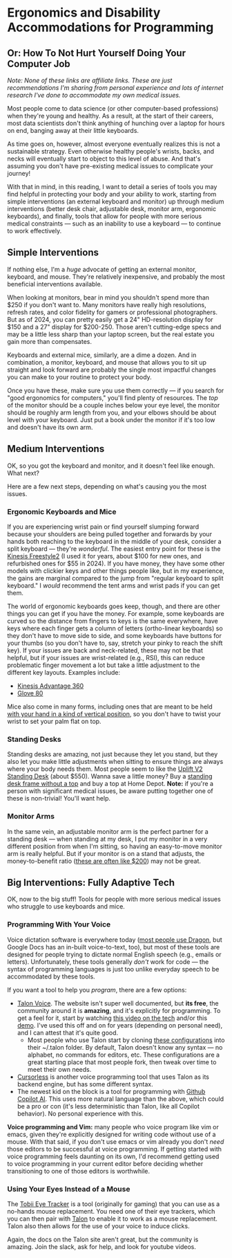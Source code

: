 # Ergonomics and Disability Accommodations for Programming

## Or: How To Not Hurt Yourself Doing Your Computer Job

*Note: None of these links are affiliate links. These are just recommendations I'm sharing from personal experience and lots of internet research I've done to accommodate my own medical issues.*

Most people come to data science (or other computer-based professions) when they're young and healthy. As a result, at the start of their careers, most data scientists don't think anything of hunching over a laptop for hours on end, banging away at their little keyboards.

As time goes on, however, almost everyone eventually realizes this is not a sustainable strategy. Even otherwise healthy people's wrists, backs, and necks will eventually start to object to this level of abuse. And that's assuming you don't have pre-existing medical issues to complicate your journey!

With that in mind, in this reading, I want to detail a series of tools you may find helpful in protecting your body and your ability to work, starting from simple interventions (an external keyboard and monitor) up through medium interventions (better desk chair, adjustable desk, monitor arm, ergonomic keyboards), and finally, tools that allow for people with more serious medical constraints — such as an inability to use a keyboard — to continue to work effectively.

## Simple Interventions

If nothing else, I'm a *huge* advocate of getting an external monitor, keyboard, and mouse. They're relatively inexpensive, and probably the most beneficial interventions available.

When looking at monitors, bear in mind you shouldn't spend more than $250 if you don't want to. Many monitors have really high resolutions, refresh rates, and color fidelity for gamers or professional photographers. But as of 2024, you can pretty easily get a 24" HD-resolution display for $150 and a 27" display for $200-250. Those aren't cutting-edge specs and may be a little less sharp than your laptop screen, but the real estate you gain more than compensates.

Keyboards and external mice, similarly, are a dime a dozen. And in combination, a monitor, keyboard, and mouse that allows you to sit up straight and look forward are probably the single most impactful changes you can make to your routine to protect your body.

Once you have these, make sure you use them correctly — if you search for "good ergonomics for computers," you'll find plenty of resources. The *top* of the monitor should be a couple inches below your eye level, the monitor should be roughly arm length from you, and your elbows should be about level with your keyboard. Just put a book under the monitor if it's too low and doesn't have its own arm.

## Medium Interventions

OK, so you got the keyboard and monitor, and it doesn't feel like enough. What next?

Here are a few next steps, depending on what's causing you the most issues.

### Ergonomic Keyboards and Mice

If you are experiencing wrist pain or find yourself slumping forward because your shoulders are being pulled together and forwards by your hands both reaching to the keyboard in the middle of your desk, consider a split keyboard — they're *wonderful*. The easiest entry point for these is the [Kinesis Freestyle2](https://kinesis-ergo.com/keyboards/freestyle2-keyboard/) (I used it for years, about $100 for new ones, and refurbished ones for $55 in 2024). If you have money, they have some other models with clickier keys and other things people like, but in my experience, the gains are marginal compared to the jump from "regular keyboard to split keyboard." I *would* recommend the tent arms and wrist pads if you can get them.

The world of ergonomic keyboards goes keep, though, and there are other things you can get if you have the money. For example, some keyboards are curved so the distance from fingers to keys is the same everywhere, have keys where each finger gets a column of letters (ortho-linear keyboards) so they don't have to move side to side, and some keyboards have buttons for your thumbs (so you don't have to, say, stretch your pinky to reach the shift key). If your issues are back and neck-related, these may not be that helpful, but if your issues are wrist-related (e.g., RSI), this can reduce problematic finger movement a lot but take a little adjustment to the different key layouts. Examples include:

- [Kinesis Advantage 360](https://kinesis-ergo.com/shop/advantage360-signature/)
- [Glove 80](https://www.moergo.com/collections/glove80-keyboards/products/glove80-split-ergonomic-keyboard-revision-2)

Mice also come in many forms, including ones that are meant to be held [with your hand in a kind of vertical position](https://kinesis-ergo.com/products/#mice-and-pointing-devices), so you don't have to twist your wrist to set your palm flat on top.

### Standing Desks

Standing desks are amazing, not just because they let you stand, but they also let you make little adjustments when sitting to ensure things are always where your body needs them. Most people seem to like the [Uplift V2 Standing Desk](https://www.upliftdesk.com/uplift-v2-standing-desk-v2-or-v2-commercial/) (about $550). Wanna save a little money? Buy a [standing desk frame without a top](https://www.upliftdesk.com/uplift-v2-standing-desk-frame/) and buy a top at Home Depot. **Note:** if you're a person with significant medical issues, be aware putting together one of these is non-trivial! You'll want help.

### Monitor Arms

In the same vein, an adjustable monitor arm is the perfect partner for a standing desk — when standing at my desk, I put my monitor in a very different position from when I'm sitting, so having an easy-to-move monitor arm is really helpful. But if your monitor is on a stand that adjusts, the money-to-benefit ratio ([these are often like $200](https://www.amazon.com/Ergotron-Single-Monitor-Monitors-Up-Inches/dp/B01FW15TV6)) may not be great.

## Big Interventions: Fully Adaptive Tech

OK, now to the big stuff! Tools for people with more serious medical issues who struggle to use keyboards and mice.

### Programming With Your Voice

Voice dictation software is everywhere today ([most people use Dragon](https://www.nuance.com/dragon.html), but Google Docs has an in-built voice-to-text, too), but most of these tools are designed for people trying to dictate normal English speech (e.g., emails or letters). Unfortunately, these tools generally *don't* work for code — the syntax of programming languages is just too unlike everyday speech to be accommodated by these tools.

If you want a tool to help you *program*, there are a few options:

- [Talon Voice](https://talonvoice.com/). The website isn't super well documented, but **its free**, the community around it is **amazing**, and it's explicitly for programming. To get a feel for it, start by watching [this video on the tech](https://www.youtube.com/watch?v=YKuRkGkf5HU) and/or this [demo](https://www.youtube.com/watch?v=ddFI63dgpaI). I've used this off and on for years (depending on personal need), and I can attest that it's quite good.
  - Most people who use Talon start by cloning [these configurations](https://github.com/talonhub/community) into their ~/.talon folder. By default, Talon doesn't know any syntax — no alphabet, no commands for editors, etc. These configurations are a great starting place that most people fork, then tweak over time to meet their own needs.
- [Cursorless](https://www.youtube.com/watch?v=NcUJnmBqHTY) is another voice programming tool that uses Talon as its backend engine, but has some different syntax.
- The newest kid on the block is a tool for programming with [Github Copilot AI](https://www.youtube.com/watch?v=Bk7UdqoZUDk). This uses more natural language than the above, which could be a pro or con (it's less deterministic than Talon, like all Copilot behavior). No personal experience with this.

**Voice programming and Vim:** many people who voice program like vim or emacs, given they're explicitly designed for writing code without use of a mouse. With that said, if you don't use emacs or vim already you don't *need* those editors to be successful at voice programming. If getting started with voice programming feels daunting on its own, I'd recommend getting used to voice programming in your current editor before deciding whether transitioning to one of those editors is worthwhile.

### Using Your Eyes Instead of a Mouse

The [Tobii Eye Tracker](https://gaming.tobii.com/product/eye-tracker-5/) is a tool (originally for gaming) that you can use as a no-hands mouse replacement. You need one of their eye trackers, which you can then pair with [Talon](https://talonvoice.com/) to enable it to work as a mouse replacement. Talon also then allows for the use of your voice to induce clicks.

Again, the docs on the Talon site aren't great, but the community is amazing. Join the slack, ask for help, and look for youtube videos.
